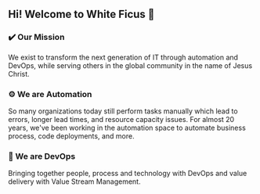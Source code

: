 ## Hi! Welcome to White Ficus 👋

### ✔️ Our Mission
We exist to transform the next generation of IT through automation and DevOps, while serving others in the global community in the name of Jesus Christ.

### ⚙️ We are Automation
So many organizations today still perform tasks manually which lead to errors, longer lead times, and resource capacity issues. For almost 20 years, we've been working in the automation space to automate business process, code deployments, and more.

### 🚀 We are DevOps
Bringing together people, process and technology with DevOps and value delivery with Value Stream Management.
